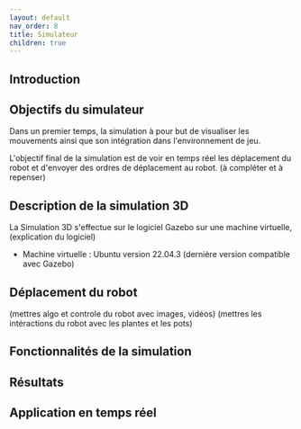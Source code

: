 ```yaml
---
layout: default
nav_order: 8
title: Simulateur
children: true
---
```


## Introduction

## Objectifs du simulateur

Dans un premier temps, la simulation à pour but de visualiser les mouvements ainsi que son intégration dans l'environnement de jeu. 

L'objectif final de la simulation est de voir en temps réel les déplacement du robot et d'envoyer des ordres de déplacement au robot. 
(à compléter et à repenser)

## Description de la simulation 3D

La Simulation 3D s'effectue sur le logiciel Gazebo sur une machine virtuelle, (explication du logiciel)
- Machine virtuelle : Ubuntu version 22.04.3 (dernière version compatible avec Gazebo)

## Déplacement du robot

(mettres algo et controle du robot avec images, vidéos)
(mettres les intéractions du robot avec les plantes et les pots)

## Fonctionnalités de la simulation



## Résultats 

## Application en temps réel